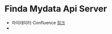 # Finda Mydata Api Server

* 마이데이터 Confluence [링크](https://findainc.atlassian.net/wiki/spaces/finda/pages/2178547732)
*